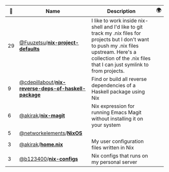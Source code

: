 |:star2: | Name | Description | 🌍|
|---|---|---|---|
|29|[@Fuuzetsu](https://github.com/Fuuzetsu)/[**nix-project-defaults**](https://github.com/Fuuzetsu/nix-project-defaults)|I like to work inside nix-shell and I'd like to git track my .nix files for projects but I don't want to push my .nix files upstream. Here's a collection of the .nix files that I can just symlink to from projects.||
|9|[@cdepillabout](https://github.com/cdepillabout)/[**nix-reverse-deps-of-haskell-package**](https://github.com/cdepillabout/nix-reverse-deps-of-haskell-package)|Find or build all reverse dependencies of a Haskell package using Nix||
|6|[@akirak](https://github.com/akirak)/[**nix-magit**](https://github.com/akirak/nix-magit)|Nix expression for running Emacs Magit without installing it on your system||
|5|[@networkelements](https://github.com/networkelements)/[**NixOS**](https://github.com/networkelements/NixOS)|||
|3|[@akirak](https://github.com/akirak)/[**home.nix**](https://github.com/akirak/home.nix)|My user configuration files written in Nix||
|3|[@b123400](https://github.com/b123400)/[**nix-configs**](https://github.com/b123400/nix-configs)|Nix configs that runs on my personal server||

